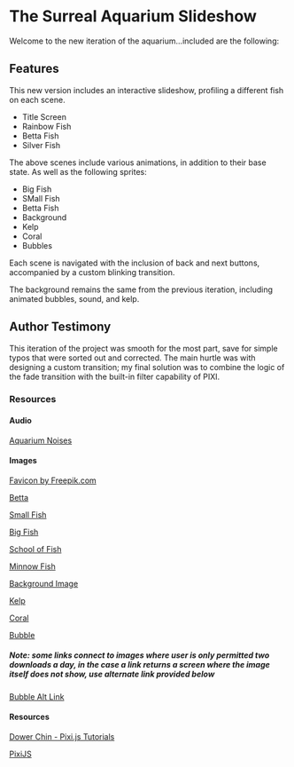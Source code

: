 # The Surreal Aquarium Slideshow
Welcome to the new iteration of the aquarium...included are the following:
## Features
This new version includes an interactive slideshow, profiling a different fish on each scene.
- Title Screen
- Rainbow Fish
- Betta Fish
- Silver Fish

The above scenes include various animations, in addition to their base state. As well as the following sprites:
- Big Fish
- SMall Fish
- Betta Fish
- Background
- Kelp
- Coral
- Bubbles

Each scene is navigated with the inclusion of back and next buttons, accompanied by a custom blinking transition.

The background remains the same from the previous iteration, including animated bubbles, sound, and kelp.
## Author Testimony
This iteration of the project was smooth for the most part, save for simple typos that were sorted out and corrected. The main hurtle was with designing a custom transition; my final solution was to combine the logic of the fade transition with the built-in filter capability of PIXI.
### Resources
#### Audio
[Aquarium Noises](https://freesound.org/s/167748/)
#### Images
[Favicon by Freepik.com](https://www.flaticon.com/free-icon/fish_1691086?term=fish&page=1&position=8&page=1&position=8&related_id=1691086&origin=tag)

[Betta](https://www.clipartkey.com/view/oJoibm_transparent-beta-fish-png-blue-betta-fish-sticker/)

[Small Fish](https://pngtree.com/freepng/fish-for-display_5640267.html)

[Big Fish](https://pngtree.com/freepng/fish_5614059.html)

[School of Fish](https://www.pngitem.com/middle/oJhxT_fish-image-school-of-fish-transparent-background-hd/)

[Minnow Fish](https://www.cleanpng.com/png-fathead-minnow-bluntnose-minnow-freshwater-fish-fi-3564166/download-png.html)

[Background Image](https://unsplash.com/photos/ADcXaqQ9vOM?utm_source=unsplash&utm_medium=referral&utm_content=creditShareLink)

[Kelp](https://www.cleanpng.com/png-kelp-seaweed-algae-deep-sea-tangles-algae-vector-3171675/download-png.html)

[Coral](https://www.pngfind.com/download/hiiJxh_coral-png-picture-portable-network-graphics-transparent-png/)

[Bubble](https://pngtree.com/freepng/element-float-round-blue-bubble_3917386.html)

##### Note: some links connect to images where user is only permitted two downloads a day, in the case a link returns a screen where the image itself does not show, use alternate link provided below
[Bubble Alt Link](https://pngtree.com/so/element)
#### Resources
[Dower Chin - Pixi.js Tutorials](https://www.youtube.com/watch?v=_HjQTzpbRK4&list=PLGsA9l-S7trVmUJ7HJsNSKIj0qoAO_qO8)

[PixiJS](https://pixijs.com)



